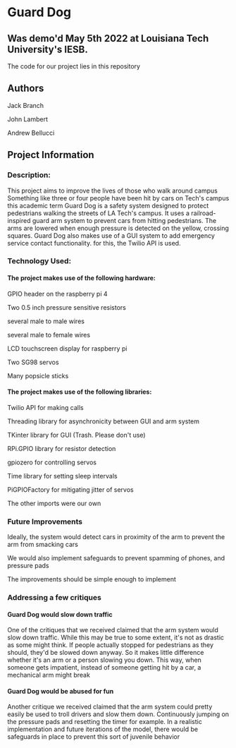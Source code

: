 # Guard Dog

## Was demo'd May 5th 2022 at Louisiana Tech University's IESB.

The code for our project lies in this repository

## Authors

Jack Branch

John Lambert

Andrew Bellucci

## Project Information

### Description:

This project aims to improve the lives of those who walk around campus
Something like three or four people have been hit by cars on Tech's campus this academic term
Guard Dog is a safety system designed to protect pedestrians walking the streets of LA Tech's campus.
It uses a railroad-inspired guard arm system to prevent cars from hitting pedestrians.
The arms are lowered when enough pressure is detected on the yellow, crossing squares.
Guard Dog also makes use of a GUI system to add emergency service contact functionality.
for this, the Twilio API is used.

### Technology Used:

#### The project makes use of the following hardware:

GPIO header on the raspberry pi 4

Two 0.5 inch pressure sensitive resistors

several male to male wires

several male to female wires

LCD touchscreen display for raspberry pi

Two SG98 servos

Many popsicle sticks

#### The project makes use of the following libraries:

Twilio API for making calls

Threading library for asynchronicity between GUI and arm system

TKinter library for GUI (Trash. Please don't use)

RPi.GPIO library for resistor detection

gpiozero for controlling servos

Time library for setting sleep intervals

PiGPIOFactory for mitigating jitter of servos

The other imports were our own

### Future Improvements

Ideally, the system would detect cars in proximity of the arm to prevent the arm from smacking cars

We would also implement safeguards to prevent spamming of phones, and pressure pads

The improvements should be simple enough to implement

### Addressing a few critiques

#### Guard Dog would slow down traffic

One of the critiques that we received claimed that the arm system would slow down traffic.
While this may be true to some extent, it's not as drastic as some might think.
If people actually stopped for pedestrians as they should, they'd be slowed down anyway.
So it makes little difference whether it's an arm or a person slowing you down.
This way, when someone gets impatient, instead of someone getting hit by a car, a
mechanical arm might break

#### Guard Dog would be abused for fun

Another critique we received claimed that the arm system could pretty easily be used to troll
drivers and slow them down. Continuously jumping on the pressure pads and resetting the timer for example.
In a realistic implementation and future iterations of the model, there would be safeguards in place to prevent
this sort of juvenile behavior